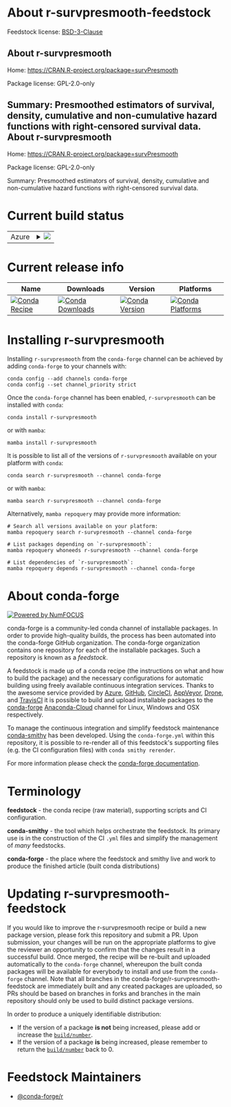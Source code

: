About r-survpresmooth-feedstock
===============================

Feedstock license: [BSD-3-Clause](https://github.com/conda-forge/r-survpresmooth-feedstock/blob/main/LICENSE.txt)

About r-survpresmooth
---------------------

Home: https://CRAN.R-project.org/package=survPresmooth

Package license: GPL-2.0-only

Summary: Presmoothed estimators of survival, density, cumulative and non-cumulative hazard functions with right-censored survival data.
About r-survpresmooth
---------------------

Home: https://CRAN.R-project.org/package=survPresmooth

Package license: GPL-2.0-only

Summary: Presmoothed estimators of survival, density, cumulative and non-cumulative hazard functions with right-censored survival data.

Current build status
====================


<table>
    
  <tr>
    <td>Azure</td>
    <td>
      <details>
        <summary>
          <a href="https://dev.azure.com/conda-forge/feedstock-builds/_build/latest?definitionId=10079&branchName=main">
            <img src="https://dev.azure.com/conda-forge/feedstock-builds/_apis/build/status/r-survpresmooth-feedstock?branchName=main">
          </a>
        </summary>
        <table>
          <thead><tr><th>Variant</th><th>Status</th></tr></thead>
          <tbody><tr>
              <td>linux_64_r_base4.2</td>
              <td>
                <a href="https://dev.azure.com/conda-forge/feedstock-builds/_build/latest?definitionId=10079&branchName=main">
                  <img src="https://dev.azure.com/conda-forge/feedstock-builds/_apis/build/status/r-survpresmooth-feedstock?branchName=main&jobName=linux&configuration=linux%20linux_64_r_base4.2" alt="variant">
                </a>
              </td>
            </tr><tr>
              <td>linux_64_r_base4.3</td>
              <td>
                <a href="https://dev.azure.com/conda-forge/feedstock-builds/_build/latest?definitionId=10079&branchName=main">
                  <img src="https://dev.azure.com/conda-forge/feedstock-builds/_apis/build/status/r-survpresmooth-feedstock?branchName=main&jobName=linux&configuration=linux%20linux_64_r_base4.3" alt="variant">
                </a>
              </td>
            </tr><tr>
              <td>osx_64_r_base4.2</td>
              <td>
                <a href="https://dev.azure.com/conda-forge/feedstock-builds/_build/latest?definitionId=10079&branchName=main">
                  <img src="https://dev.azure.com/conda-forge/feedstock-builds/_apis/build/status/r-survpresmooth-feedstock?branchName=main&jobName=osx&configuration=osx%20osx_64_r_base4.2" alt="variant">
                </a>
              </td>
            </tr><tr>
              <td>osx_64_r_base4.3</td>
              <td>
                <a href="https://dev.azure.com/conda-forge/feedstock-builds/_build/latest?definitionId=10079&branchName=main">
                  <img src="https://dev.azure.com/conda-forge/feedstock-builds/_apis/build/status/r-survpresmooth-feedstock?branchName=main&jobName=osx&configuration=osx%20osx_64_r_base4.3" alt="variant">
                </a>
              </td>
            </tr><tr>
              <td>win_64</td>
              <td>
                <a href="https://dev.azure.com/conda-forge/feedstock-builds/_build/latest?definitionId=10079&branchName=main">
                  <img src="https://dev.azure.com/conda-forge/feedstock-builds/_apis/build/status/r-survpresmooth-feedstock?branchName=main&jobName=win&configuration=win%20win_64_" alt="variant">
                </a>
              </td>
            </tr>
          </tbody>
        </table>
      </details>
    </td>
  </tr>
</table>

Current release info
====================

| Name | Downloads | Version | Platforms |
| --- | --- | --- | --- |
| [![Conda Recipe](https://img.shields.io/badge/recipe-r--survpresmooth-green.svg)](https://anaconda.org/conda-forge/r-survpresmooth) | [![Conda Downloads](https://img.shields.io/conda/dn/conda-forge/r-survpresmooth.svg)](https://anaconda.org/conda-forge/r-survpresmooth) | [![Conda Version](https://img.shields.io/conda/vn/conda-forge/r-survpresmooth.svg)](https://anaconda.org/conda-forge/r-survpresmooth) | [![Conda Platforms](https://img.shields.io/conda/pn/conda-forge/r-survpresmooth.svg)](https://anaconda.org/conda-forge/r-survpresmooth) |

Installing r-survpresmooth
==========================

Installing `r-survpresmooth` from the `conda-forge` channel can be achieved by adding `conda-forge` to your channels with:

```
conda config --add channels conda-forge
conda config --set channel_priority strict
```

Once the `conda-forge` channel has been enabled, `r-survpresmooth` can be installed with `conda`:

```
conda install r-survpresmooth
```

or with `mamba`:

```
mamba install r-survpresmooth
```

It is possible to list all of the versions of `r-survpresmooth` available on your platform with `conda`:

```
conda search r-survpresmooth --channel conda-forge
```

or with `mamba`:

```
mamba search r-survpresmooth --channel conda-forge
```

Alternatively, `mamba repoquery` may provide more information:

```
# Search all versions available on your platform:
mamba repoquery search r-survpresmooth --channel conda-forge

# List packages depending on `r-survpresmooth`:
mamba repoquery whoneeds r-survpresmooth --channel conda-forge

# List dependencies of `r-survpresmooth`:
mamba repoquery depends r-survpresmooth --channel conda-forge
```


About conda-forge
=================

[![Powered by
NumFOCUS](https://img.shields.io/badge/powered%20by-NumFOCUS-orange.svg?style=flat&colorA=E1523D&colorB=007D8A)](https://numfocus.org)

conda-forge is a community-led conda channel of installable packages.
In order to provide high-quality builds, the process has been automated into the
conda-forge GitHub organization. The conda-forge organization contains one repository
for each of the installable packages. Such a repository is known as a *feedstock*.

A feedstock is made up of a conda recipe (the instructions on what and how to build
the package) and the necessary configurations for automatic building using freely
available continuous integration services. Thanks to the awesome service provided by
[Azure](https://azure.microsoft.com/en-us/services/devops/), [GitHub](https://github.com/),
[CircleCI](https://circleci.com/), [AppVeyor](https://www.appveyor.com/),
[Drone](https://cloud.drone.io/welcome), and [TravisCI](https://travis-ci.com/)
it is possible to build and upload installable packages to the
[conda-forge](https://anaconda.org/conda-forge) [Anaconda-Cloud](https://anaconda.org/)
channel for Linux, Windows and OSX respectively.

To manage the continuous integration and simplify feedstock maintenance
[conda-smithy](https://github.com/conda-forge/conda-smithy) has been developed.
Using the ``conda-forge.yml`` within this repository, it is possible to re-render all of
this feedstock's supporting files (e.g. the CI configuration files) with ``conda smithy rerender``.

For more information please check the [conda-forge documentation](https://conda-forge.org/docs/).

Terminology
===========

**feedstock** - the conda recipe (raw material), supporting scripts and CI configuration.

**conda-smithy** - the tool which helps orchestrate the feedstock.
                   Its primary use is in the construction of the CI ``.yml`` files
                   and simplify the management of *many* feedstocks.

**conda-forge** - the place where the feedstock and smithy live and work to
                  produce the finished article (built conda distributions)


Updating r-survpresmooth-feedstock
==================================

If you would like to improve the r-survpresmooth recipe or build a new
package version, please fork this repository and submit a PR. Upon submission,
your changes will be run on the appropriate platforms to give the reviewer an
opportunity to confirm that the changes result in a successful build. Once
merged, the recipe will be re-built and uploaded automatically to the
`conda-forge` channel, whereupon the built conda packages will be available for
everybody to install and use from the `conda-forge` channel.
Note that all branches in the conda-forge/r-survpresmooth-feedstock are
immediately built and any created packages are uploaded, so PRs should be based
on branches in forks and branches in the main repository should only be used to
build distinct package versions.

In order to produce a uniquely identifiable distribution:
 * If the version of a package **is not** being increased, please add or increase
   the [``build/number``](https://docs.conda.io/projects/conda-build/en/latest/resources/define-metadata.html#build-number-and-string).
 * If the version of a package **is** being increased, please remember to return
   the [``build/number``](https://docs.conda.io/projects/conda-build/en/latest/resources/define-metadata.html#build-number-and-string)
   back to 0.

Feedstock Maintainers
=====================

* [@conda-forge/r](https://github.com/conda-forge/r/)

